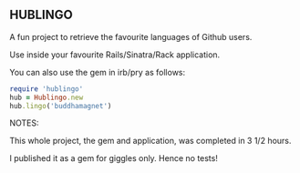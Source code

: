 ## HUBLINGO ##

A fun project to retrieve the favourite languages of Github users.

Use inside your favourite Rails/Sinatra/Rack application.

You can also use the gem in irb/pry as follows:

```ruby
require 'hublingo'
hub = Hublingo.new
hub.lingo('buddhamagnet')
```

NOTES:

This whole project, the gem and application, was completed in 3 1/2 hours.

I published it as a gem for giggles only. Hence no tests!